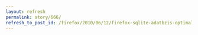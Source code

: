 ```yaml
---
layout: refresh
permalink: story/666/
refresh_to_post_id: /firefox/2010/06/12/firefox-sqlite-adatbzis-optimalizls
---
```

